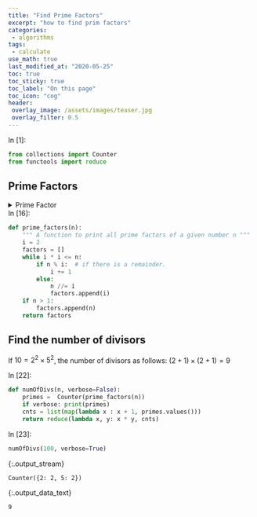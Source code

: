 ```yaml
---
title: "Find Prime Factors"
excerpt: "how to find prim factors"
categories:
 - algorithms
tags:
 - calculate
use_math: true
last_modified_at: "2020-05-25"
toc: true
toc_sticky: true
toc_label: "On this page"
toc_icon: "cog"
header:
 overlay_image: /assets/images/teaser.jpg
 overlay_filter: 0.5
---
```


<div class="prompt input_prompt">
In&nbsp;[1]:
</div>

<div class="input_area" markdown="1">

```python
from collections import Counter
from functools import reduce
```

</div>

## Prime Factors
<details> <summary> Prime Factor </summary>
<p> Prime factor is the factor of the given number which is a prime number. <br>
    Factors are the numbers you multiply together to get another number. <br>
    In simple words, prime factor is finding which prime numbers multiply together to make the original number. </p>
<img src="https://media.geeksforgeeks.org/wp-content/uploads/6-min-1.png" width="600">
</details>

<div class="prompt input_prompt">
In&nbsp;[16]:
</div>

<div class="input_area" markdown="1">

```python
def prime_factors(n):
    """ A function to print all prime factors of a given number n """
    i = 2
    factors = []
    while i * i <= n:
        if n % i:  # if there is a remainder.
            i += 1
        else:
            n //= i
            factors.append(i)
    if n > 1:
        factors.append(n)
    return factors
```

</div>

## Find the number of divisors

If $10 = 2^2 \times 5^2$, the number of divisors as follows:
$(2 + 1) \times (2 + 1) = 9$ 

<div class="prompt input_prompt">
In&nbsp;[22]:
</div>

<div class="input_area" markdown="1">

```python
def numOfDivs(n, verbose=False):
    primes =  Counter(prime_factors(n))
    if verbose: print(primes)
    cnts = list(map(lambda x : x + 1, primes.values()))
    return reduce(lambda x, y: x * y, cnts)
```

</div>

<div class="prompt input_prompt">
In&nbsp;[23]:
</div>

<div class="input_area" markdown="1">

```python
numOfDivs(100, verbose=True)
```

</div>

{:.output_stream}

```
Counter({2: 2, 5: 2})

```




{:.output_data_text}

```
9
```


